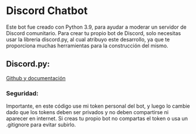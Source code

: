 # Discord Chatbot

Este bot fue creado con Python 3.9, para ayudar a moderar un servidor de Discord comunitario.
Para crear tu propio bot de Discord, solo necesitas usar la libreria discord.py, al cual 
atribuyo este desarrollo, ya que te proporciona muchas herramientas para la construcción del 
mismo.

## Discord.py:

<a href="https://github.com/Rapptz/discord.py">Github y documentación</a>

### Seguridad:
Importante, en este código use mi token personal del bot, y luego lo cambie dado que los 
tokens deben ser privados y no deben compartirse ni aparecer en internet. Si creas tu propio bot
no compartas el token o usa un .gitignore para evitar subirlo. 
